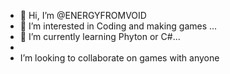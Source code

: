 - 👋 Hi, I’m @ENERGYFROMVOID
- 👀 I’m interested in Coding and making games ...
- 🌱 I’m currently learning Phyton or C#...
-
-  I’m looking to collaborate on games with anyone

<!---
stickmindis/stickmindis is a ✨ special ✨ repository because its `README.md` (this file) appears on your GitHub profile.
You can click the Preview link to take a look at your changes.
--->
